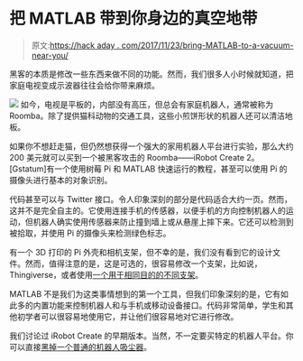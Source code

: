 # 把 MATLAB 带到你身边的真空地带

> 原文:[https://hack aday . com/2017/11/23/bring-MATLAB-to-a-vacuum-near-you/](https://hackaday.com/2017/11/23/bringing-matlab-to-a-vacuum-near-you/)

黑客的本质是修改一些东西来做不同的功能。然而，我们很多人小时候就知道，把家庭电视变成示波器往往会给你带来麻烦。

[![](../Images/adb776208a5be0851b5e6388f93c3cad.png)](https://hackaday.com/wp-content/uploads/2017/11/catvac.png) 如今，电视是平板的，内部没有高压，但总会有家庭机器人，通常被称为 Roomba。除了提供猫科动物的交通工具，这些小煎饼形状的机器人还可以清洁地板。

如果你不想赶走猫，但仍然想获得一个强大的家用机器人平台进行实验，那么大约 200 美元就可以买到一个被黑客攻击的 Roomba——iRobot Create 2。[Gstatum]有一个使用树莓 Pi 和 MATLAB 快速运行的教程，甚至可以使用 Pi 的摄像头进行基本的对象识别。

代码甚至可以与 Twitter 接口。令人印象深刻的部分是代码适合大约一页。然而，这并不是完全自主的。它使用连接手机的传感器，以便手机的方向控制机器人的运动，但机器人确实使用传感器来防止撞到墙上或从悬崖上摔下来。它还可以检测到被拾取，并使用 Pi 的摄像头来检测绿色标志。

有一个 3D 打印的 Pi 外壳和相机支架，但不幸的是，我们没有看到它的设计文件。然而，值得注意的是，这是可选的，很容易修改一个支架，比如说，Thingiverse，或者使用[一个用于相同目的的不同支架](https://www.thingiverse.com/thing:687823)。

MATLAB 不是我们为这类事情想到的第一个工具，但我们印象深刻的是，它有如此多的内置功能来控制机器人和与手机或移动设备接口。代码非常简单，学生和其他初学者可以很容易地使用它，并让他们很容易地对它进行修改。

我们讨论过 iRobot Create 的早期版本。当然，不一定要买特定的机器人平台。你可以直接[黑掉一个普通的机器人吸尘器](https://hackaday.com/2017/06/12/new-brain-for-smart-vacuum/)。